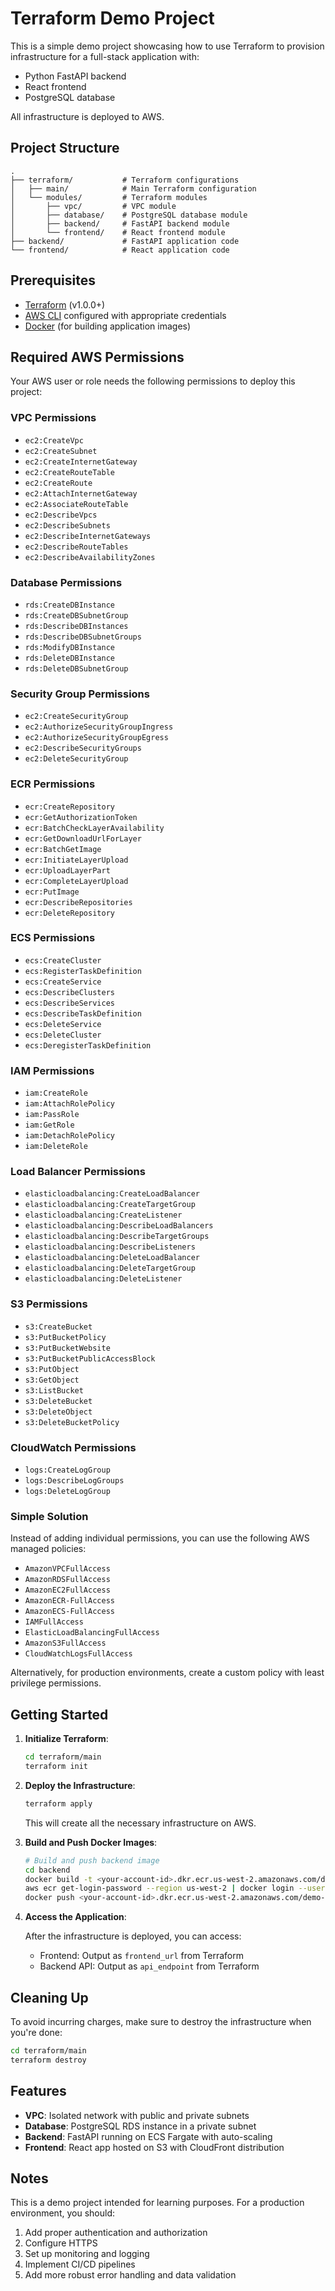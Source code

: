 # Terraform Demo Project

This is a simple demo project showcasing how to use Terraform to provision infrastructure for a full-stack application with:

- Python FastAPI backend
- React frontend
- PostgreSQL database

All infrastructure is deployed to AWS.

## Project Structure

```
.
├── terraform/           # Terraform configurations
│   ├── main/            # Main Terraform configuration
│   └── modules/         # Terraform modules
│       ├── vpc/         # VPC module
│       ├── database/    # PostgreSQL database module
│       ├── backend/     # FastAPI backend module
│       └── frontend/    # React frontend module
├── backend/             # FastAPI application code
└── frontend/            # React application code
```

## Prerequisites

- [Terraform](https://www.terraform.io/downloads.html) (v1.0.0+)
- [AWS CLI](https://aws.amazon.com/cli/) configured with appropriate credentials
- [Docker](https://www.docker.com/get-started) (for building application images)

## Required AWS Permissions

Your AWS user or role needs the following permissions to deploy this project:

### VPC Permissions
- `ec2:CreateVpc`
- `ec2:CreateSubnet`
- `ec2:CreateInternetGateway`
- `ec2:CreateRouteTable`
- `ec2:CreateRoute`
- `ec2:AttachInternetGateway`
- `ec2:AssociateRouteTable`
- `ec2:DescribeVpcs`
- `ec2:DescribeSubnets`
- `ec2:DescribeInternetGateways`
- `ec2:DescribeRouteTables`
- `ec2:DescribeAvailabilityZones`

### Database Permissions
- `rds:CreateDBInstance`
- `rds:CreateDBSubnetGroup`
- `rds:DescribeDBInstances`
- `rds:DescribeDBSubnetGroups`
- `rds:ModifyDBInstance`
- `rds:DeleteDBInstance`
- `rds:DeleteDBSubnetGroup`

### Security Group Permissions
- `ec2:CreateSecurityGroup`
- `ec2:AuthorizeSecurityGroupIngress`
- `ec2:AuthorizeSecurityGroupEgress`
- `ec2:DescribeSecurityGroups`
- `ec2:DeleteSecurityGroup`

### ECR Permissions
- `ecr:CreateRepository`
- `ecr:GetAuthorizationToken`
- `ecr:BatchCheckLayerAvailability`
- `ecr:GetDownloadUrlForLayer`
- `ecr:BatchGetImage`
- `ecr:InitiateLayerUpload`
- `ecr:UploadLayerPart`
- `ecr:CompleteLayerUpload`
- `ecr:PutImage`
- `ecr:DescribeRepositories`
- `ecr:DeleteRepository`

### ECS Permissions
- `ecs:CreateCluster`
- `ecs:RegisterTaskDefinition`
- `ecs:CreateService`
- `ecs:DescribeClusters`
- `ecs:DescribeServices`
- `ecs:DescribeTaskDefinition`
- `ecs:DeleteService`
- `ecs:DeleteCluster`
- `ecs:DeregisterTaskDefinition`

### IAM Permissions
- `iam:CreateRole`
- `iam:AttachRolePolicy`
- `iam:PassRole`
- `iam:GetRole`
- `iam:DetachRolePolicy`
- `iam:DeleteRole`

### Load Balancer Permissions
- `elasticloadbalancing:CreateLoadBalancer`
- `elasticloadbalancing:CreateTargetGroup`
- `elasticloadbalancing:CreateListener`
- `elasticloadbalancing:DescribeLoadBalancers`
- `elasticloadbalancing:DescribeTargetGroups`
- `elasticloadbalancing:DescribeListeners`
- `elasticloadbalancing:DeleteLoadBalancer`
- `elasticloadbalancing:DeleteTargetGroup`
- `elasticloadbalancing:DeleteListener`

### S3 Permissions
- `s3:CreateBucket`
- `s3:PutBucketPolicy`
- `s3:PutBucketWebsite`
- `s3:PutBucketPublicAccessBlock`
- `s3:PutObject`
- `s3:GetObject`
- `s3:ListBucket`
- `s3:DeleteBucket`
- `s3:DeleteObject`
- `s3:DeleteBucketPolicy`

### CloudWatch Permissions
- `logs:CreateLogGroup`
- `logs:DescribeLogGroups`
- `logs:DeleteLogGroup`

### Simple Solution
Instead of adding individual permissions, you can use the following AWS managed policies:
- `AmazonVPCFullAccess`
- `AmazonRDSFullAccess`
- `AmazonEC2FullAccess`
- `AmazonECR-FullAccess`
- `AmazonECS-FullAccess`
- `IAMFullAccess`
- `ElasticLoadBalancingFullAccess`
- `AmazonS3FullAccess`
- `CloudWatchLogsFullAccess`

Alternatively, for production environments, create a custom policy with least privilege permissions.

## Getting Started

1. **Initialize Terraform**:

   ```bash
   cd terraform/main
   terraform init
   ```

2. **Deploy the Infrastructure**:

   ```bash
   terraform apply
   ```

   This will create all the necessary infrastructure on AWS.

3. **Build and Push Docker Images**:

   ```bash
   # Build and push backend image
   cd backend
   docker build -t <your-account-id>.dkr.ecr.us-west-2.amazonaws.com/demo-api:latest .
   aws ecr get-login-password --region us-west-2 | docker login --username AWS --password-stdin <your-account-id>.dkr.ecr.us-west-2.amazonaws.com
   docker push <your-account-id>.dkr.ecr.us-west-2.amazonaws.com/demo-api:latest
   ```

4. **Access the Application**:

   After the infrastructure is deployed, you can access:
   
   - Frontend: Output as `frontend_url` from Terraform
   - Backend API: Output as `api_endpoint` from Terraform

## Cleaning Up

To avoid incurring charges, make sure to destroy the infrastructure when you're done:

```bash
cd terraform/main
terraform destroy
```

## Features

- **VPC**: Isolated network with public and private subnets
- **Database**: PostgreSQL RDS instance in a private subnet
- **Backend**: FastAPI running on ECS Fargate with auto-scaling
- **Frontend**: React app hosted on S3 with CloudFront distribution

## Notes

This is a demo project intended for learning purposes. For a production environment, you should:

1. Add proper authentication and authorization
2. Configure HTTPS
3. Set up monitoring and logging
4. Implement CI/CD pipelines
5. Add more robust error handling and data validation 